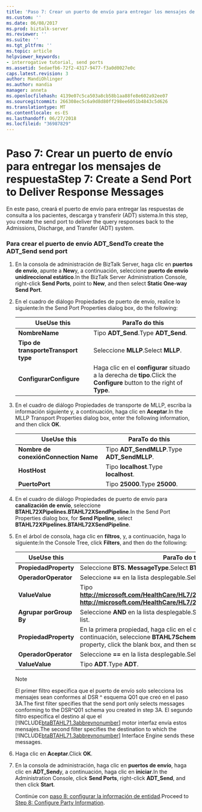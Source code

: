 ```yaml
---
title: 'Paso 7: Crear un puerto de envío para entregar los mensajes de respuesta | Microsoft Docs'
ms.custom: ''
ms.date: 06/08/2017
ms.prod: biztalk-server
ms.reviewer: ''
ms.suite: ''
ms.tgt_pltfrm: ''
ms.topic: article
helpviewer_keywords:
- interrogative tutorial, send ports
ms.assetid: 5edaefb6-72f2-4317-9477-f3a0d0027e0c
caps.latest.revision: 3
author: MandiOhlinger
ms.author: mandia
manager: anneta
ms.openlocfilehash: 4139e07c5ca503a8cb58b1aa88fe8e602a92ee07
ms.sourcegitcommit: 266308ec5c6a9d8d80ff298ee6051b4843c5d626
ms.translationtype: MT
ms.contentlocale: es-ES
ms.lasthandoff: 06/27/2018
ms.locfileid: "36987829"
---
```

# <a name="step-7-create-a-send-port-to-deliver-response-messages"></a><span data-ttu-id="1b06c-102">Paso 7: Crear un puerto de envío para entregar los mensajes de respuesta</span><span class="sxs-lookup"><span data-stu-id="1b06c-102">Step 7: Create a Send Port to Deliver Response Messages</span></span>
<span data-ttu-id="1b06c-103">En este paso, creará el puerto de envío para entregar las respuestas de consulta a los pacientes, descarga y transferir (ADT) sistema.</span><span class="sxs-lookup"><span data-stu-id="1b06c-103">In this step, you create the send port to deliver the query responses back to the Admissions, Discharge, and Transfer (ADT) system.</span></span>  

### <a name="to-create-the-adtsend-send-port"></a><span data-ttu-id="1b06c-104">Para crear el puerto de envío ADT_Send</span><span class="sxs-lookup"><span data-stu-id="1b06c-104">To create the ADT_Send send port</span></span>  

1. <span data-ttu-id="1b06c-105">En la consola de administración de BizTalk Server, haga clic en **puertos de envío**, apunte a **New**y, a continuación, seleccione **puerto de envío unidireccional estático**.</span><span class="sxs-lookup"><span data-stu-id="1b06c-105">In the BizTalk Server Administration Console, right-click **Send Ports**, point to **New**, and then select **Static One-way Send Port**.</span></span>  

2. <span data-ttu-id="1b06c-106">En el cuadro de diálogo Propiedades de puerto de envío, realice lo siguiente:</span><span class="sxs-lookup"><span data-stu-id="1b06c-106">In the Send Port Properties dialog box, do the following:</span></span>  


   |      <span data-ttu-id="1b06c-107">Use</span><span class="sxs-lookup"><span data-stu-id="1b06c-107">Use this</span></span>      |                        <span data-ttu-id="1b06c-108">Para</span><span class="sxs-lookup"><span data-stu-id="1b06c-108">To do this</span></span>                        |
   |--------------------|----------------------------------------------------------|
   |      <span data-ttu-id="1b06c-109">**Nombre**</span><span class="sxs-lookup"><span data-stu-id="1b06c-109">**Name**</span></span>      |                    <span data-ttu-id="1b06c-110">Tipo **ADT_Send**.</span><span class="sxs-lookup"><span data-stu-id="1b06c-110">Type **ADT_Send**.</span></span>                    |
   | <span data-ttu-id="1b06c-111">**Tipo de transporte**</span><span class="sxs-lookup"><span data-stu-id="1b06c-111">**Transport type**</span></span> |                     <span data-ttu-id="1b06c-112">Seleccione **MLLP**.</span><span class="sxs-lookup"><span data-stu-id="1b06c-112">Select **MLLP**.</span></span>                     |
   |   <span data-ttu-id="1b06c-113">**Configurar**</span><span class="sxs-lookup"><span data-stu-id="1b06c-113">**Configure**</span></span>    | <span data-ttu-id="1b06c-114">Haga clic en el **configurar** situado a la derecha de **tipo**.</span><span class="sxs-lookup"><span data-stu-id="1b06c-114">Click the **Configure** button to the right of **Type**.</span></span> |


3. <span data-ttu-id="1b06c-115">En el cuadro de diálogo Propiedades de transporte de MLLP, escriba la información siguiente y, a continuación, haga clic en **Aceptar**.</span><span class="sxs-lookup"><span data-stu-id="1b06c-115">In the MLLP Transport Properties dialog box, enter the following information, and then click **OK**.</span></span>  


   |      <span data-ttu-id="1b06c-116">Use</span><span class="sxs-lookup"><span data-stu-id="1b06c-116">Use this</span></span>       |       <span data-ttu-id="1b06c-117">Para</span><span class="sxs-lookup"><span data-stu-id="1b06c-117">To do this</span></span>       |
   |---------------------|------------------------|
   | <span data-ttu-id="1b06c-118">**Nombre de conexión**</span><span class="sxs-lookup"><span data-stu-id="1b06c-118">**Connection Name**</span></span> | <span data-ttu-id="1b06c-119">Tipo **ADT_SendMLLP**.</span><span class="sxs-lookup"><span data-stu-id="1b06c-119">Type **ADT_SendMLLP**.</span></span> |
   |      <span data-ttu-id="1b06c-120">**Host**</span><span class="sxs-lookup"><span data-stu-id="1b06c-120">**Host**</span></span>       |  <span data-ttu-id="1b06c-121">Tipo **localhost**.</span><span class="sxs-lookup"><span data-stu-id="1b06c-121">Type **localhost**.</span></span>   |
   |      <span data-ttu-id="1b06c-122">**Puerto**</span><span class="sxs-lookup"><span data-stu-id="1b06c-122">**Port**</span></span>       |    <span data-ttu-id="1b06c-123">Tipo **25000**.</span><span class="sxs-lookup"><span data-stu-id="1b06c-123">Type **25000**.</span></span>     |


4. <span data-ttu-id="1b06c-124">En el cuadro de diálogo Propiedades de puerto de envío para **canalización de envío**, seleccione **BTAHL72XPipelines.BTAHL72XSendPipeline**.</span><span class="sxs-lookup"><span data-stu-id="1b06c-124">In the Send Port Properties dialog box, for **Send Pipeline**, select **BTAHL72XPipelines.BTAHL72XSendPipeline**.</span></span>  

5. <span data-ttu-id="1b06c-125">En el árbol de consola, haga clic en **filtros**, y, a continuación, haga lo siguiente:</span><span class="sxs-lookup"><span data-stu-id="1b06c-125">In the Console Tree, click **Filters**, and then do the following:</span></span>  


   |   <span data-ttu-id="1b06c-126">Use</span><span class="sxs-lookup"><span data-stu-id="1b06c-126">Use this</span></span>   |                                        <span data-ttu-id="1b06c-127">Para</span><span class="sxs-lookup"><span data-stu-id="1b06c-127">To do this</span></span>                                        |
   |--------------|------------------------------------------------------------------------------------------|
   | <span data-ttu-id="1b06c-128">**Propiedad**</span><span class="sxs-lookup"><span data-stu-id="1b06c-128">**Property**</span></span> |                               <span data-ttu-id="1b06c-129">Seleccione **BTS. MessageType**.</span><span class="sxs-lookup"><span data-stu-id="1b06c-129">Select **BTS.MessageType**.</span></span>                                |
   | <span data-ttu-id="1b06c-130">**Operador**</span><span class="sxs-lookup"><span data-stu-id="1b06c-130">**Operator**</span></span> |                          <span data-ttu-id="1b06c-131">Seleccione **==** en la lista desplegable.</span><span class="sxs-lookup"><span data-stu-id="1b06c-131">Select **==** from the drop-down list.</span></span>                          |
   |  <span data-ttu-id="1b06c-132">**Value**</span><span class="sxs-lookup"><span data-stu-id="1b06c-132">**Value**</span></span>   |          <span data-ttu-id="1b06c-133">Tipo **<http://microsoft.com/HealthCare/HL7/2X#DSR_Q01_24_GLO_DEF>**.</span><span class="sxs-lookup"><span data-stu-id="1b06c-133">Type **<http://microsoft.com/HealthCare/HL7/2X#DSR_Q01_24_GLO_DEF>**.</span></span>           |
   | <span data-ttu-id="1b06c-134">**Agrupar por**</span><span class="sxs-lookup"><span data-stu-id="1b06c-134">**Group By**</span></span> |                         <span data-ttu-id="1b06c-135">Seleccione **AND** en la lista desplegable.</span><span class="sxs-lookup"><span data-stu-id="1b06c-135">Select **AND** from the drop-down list.</span></span>                          |
   | <span data-ttu-id="1b06c-136">**Propiedad**</span><span class="sxs-lookup"><span data-stu-id="1b06c-136">**Property**</span></span> | <span data-ttu-id="1b06c-137">En la primera propiedad, haga clic en el cuadro en blanco y, a continuación, seleccione **BTAHL7Schemas.MSH5_1**.</span><span class="sxs-lookup"><span data-stu-id="1b06c-137">Under the first property, click the blank box, and then select **BTAHL7Schemas.MSH5_1**.</span></span> |
   | <span data-ttu-id="1b06c-138">**Operador**</span><span class="sxs-lookup"><span data-stu-id="1b06c-138">**Operator**</span></span> |                          <span data-ttu-id="1b06c-139">Seleccione **==** en la lista desplegable.</span><span class="sxs-lookup"><span data-stu-id="1b06c-139">Select **==** from the drop-down list.</span></span>                          |
   |  <span data-ttu-id="1b06c-140">**Value**</span><span class="sxs-lookup"><span data-stu-id="1b06c-140">**Value**</span></span>   |                                      <span data-ttu-id="1b06c-141">Tipo **ADT**.</span><span class="sxs-lookup"><span data-stu-id="1b06c-141">Type **ADT**.</span></span>                                       |

   > [!NOTE]
   >  <span data-ttu-id="1b06c-142">El primer filtro especifica que el puerto de envío solo selecciona los mensajes sean conformes al DSR ^ esquema Q01 que creó en el paso 3A.</span><span class="sxs-lookup"><span data-stu-id="1b06c-142">The first filter specifies that the send port only selects messages conforming to the DSR^Q01 schema you created in step 3A.</span></span> <span data-ttu-id="1b06c-143">El segundo filtro especifica el destino al que el [!INCLUDE[btaBTAHL71.3abbrevnonumber](../../includes/btabtahl71-3abbrevnonumber-md.md)] motor interfaz envía estos mensajes.</span><span class="sxs-lookup"><span data-stu-id="1b06c-143">The second filter specifies the destination to which the [!INCLUDE[btaBTAHL71.3abbrevnonumber](../../includes/btabtahl71-3abbrevnonumber-md.md)] Interface Engine sends these messages.</span></span>  

6. <span data-ttu-id="1b06c-144">Haga clic en **Aceptar**.</span><span class="sxs-lookup"><span data-stu-id="1b06c-144">Click **OK**.</span></span>  

7. <span data-ttu-id="1b06c-145">En la consola de administración, haga clic en **puertos de envío**, haga clic en **ADT_Send**y, a continuación, haga clic en **iniciar**.</span><span class="sxs-lookup"><span data-stu-id="1b06c-145">In the Administration Console, click **Send Ports**, right-click **ADT_Send**, and then click **Start**.</span></span>  

   <span data-ttu-id="1b06c-146">Continúe con [paso 8: configurar la información de entidad](../../adapters-and-accelerators/accelerator-hl7/step-8-configure-party-information-hl7-main.md).</span><span class="sxs-lookup"><span data-stu-id="1b06c-146">Proceed to [Step 8: Configure Party Information](../../adapters-and-accelerators/accelerator-hl7/step-8-configure-party-information-hl7-main.md).</span></span>